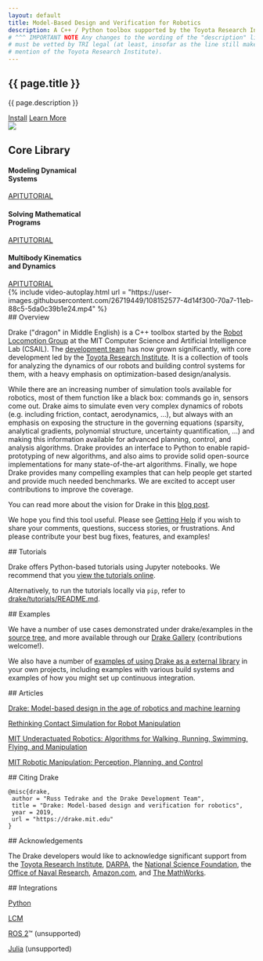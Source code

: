 ```yaml
---
layout: default
title: Model-Based Design and Verification for Robotics
description: A C++ / Python toolbox supported by the Toyota Research Institute.
# ^^^ IMPORTANT NOTE Any changes to the wording of the "description" line above
# must be vetted by TRI legal (at least, insofar as the line still makes
# mention of the Toyota Research Institute).
---
```


<!--
N.B. We mix HTML and Markdown based on which one is more expressive for the
purpose of the front page (HTML for layout, Markdown for content).
-->

<div class="page-home">

<section class="drake-hero padding">
  <div class="contain">
    <div class="drake-hero-title">
      <h1 class="large">{{ page.title }}</h1>
    </div>
    <p class="drake-hero-intro">
      {{ page.description }}
    </p>
    <div class="drake-hero-buttons">
      <a href="/installation.html" class="button">Install</a>
      <a href="#core" class="button grey">Learn More</a>
    </div>
    <div class="hero-image">
      <img src="{{ site.custom.hero_image | relative_url }}">
    </div>
  </div>
</section>

<section id="core" class="core padding">
  <div class="contain">
    <h2>Core Library</h2>
    <div class="grid grid-3col">
      <div class="core-el">
        <h4>Modeling Dynamical<br> Systems</h4>
        <div class="core-el-buttons">
          <a class="button--text" href="/doxygen_cxx/group__systems.html" target="_blank">API</a><a class="button--text" href="https://deepnote.com/workspace/Drake-0b3b2c53-a7ad-441b-80f8-bf8350752305/project/Tutorials-2b4fc509-aef2-417d-a40d-6071dfed9199/notebook/dynamicalsystems-0da445e96cc24a358022b5075d7b0826" target="_blank">TUTORIAL</a>
        </div>
      </div>
      <div class="core-el">
        <h4>Solving Mathematical<br> Programs</h4>
        <div class="core-el-buttons">
          <a class="button--text" href="/doxygen_cxx/group__solvers.html" target="_blank">API</a><a class="button--text" href="https://deepnote.com/workspace/Drake-0b3b2c53-a7ad-441b-80f8-bf8350752305/project/Tutorials-2b4fc509-aef2-417d-a40d-6071dfed9199/notebook/mathematicalprogram-a901caa611f54d3e9302233a4df1b0af" target="_blank">TUTORIAL</a>
        </div>
      </div>
      <div class="core-el">
        <h4>Multibody Kinematics<br> and Dynamics</h4>
        <div class="core-el-buttons">
          <a class="button--text" href="/doxygen_cxx/group__multibody.html" target="_blank">API</a><a class="button--text" href="https://deepnote.com/workspace/Drake-0b3b2c53-a7ad-441b-80f8-bf8350752305/project/Tutorials-2b4fc509-aef2-417d-a40d-6071dfed9199/notebook/authoringmultibodysimulation-8159e3be6dc048a6a8ab6876017def4b" target="_blank">TUTORIAL</a>
        </div>
      </div>
    </div>
  </div>
</section>

<section class="home-blocks padding">
  <div class="contain markdown-body">
    <div class="home-blocks-grid grid grid-2col grid-wide" markdown="1">

<!-- Begin main content. -->

<article markdown="1">
{% include video-autoplay.html
  url = "https://user-images.githubusercontent.com/26719449/108152577-4d14f300-70a7-11eb-88c5-5da0c39b1e24.mp4"
%}
</article>


<article markdown="1">
## Overview

Drake ("dragon" in Middle English) is a C++ toolbox started by the
[Robot Locomotion Group](http://groups.csail.mit.edu/locomotion/) at the MIT
Computer Science and Artificial Intelligence Lab (CSAIL). The
[development team](/credits.html) has now grown significantly, with core
development led by the [Toyota Research Institute](https://www.tri.global/). It
is a collection of tools for analyzing the dynamics of our robots and building
control systems for them, with a heavy emphasis on optimization-based
design/analysis.

While there are an increasing number of simulation tools available for
robotics, most of them function like a black box: commands go in, sensors come
out. Drake aims to simulate even very complex dynamics of robots (e.g.
including friction, contact, aerodynamics, …), but always with an emphasis on
exposing the structure in the governing equations (sparsity, analytical
gradients, polynomial structure, uncertainty quantification, …) and making this
information available for advanced planning, control, and analysis algorithms.
Drake provides an interface to Python to enable rapid-prototyping of new
algorithms, and also aims to provide solid open-source implementations for many
state-of-the-art algorithms. Finally, we hope Drake provides many compelling
examples that can help people get started and provide much needed benchmarks.
We are excited to accept user contributions to improve the coverage.

You can read more about the vision for Drake in this [blog
post](https://medium.com/toyotaresearch/drake-model-based-design-in-the-age-of-robotics-and-machine-learning-59938c985515).

We hope you find this tool useful. Please see
[Getting Help](/getting_help.html) if you wish to share your comments,
questions, success stories, or frustrations. And please contribute your best
bug fixes, features, and examples!
</article>


<article markdown="1">
## Tutorials

Drake offers Python-based tutorials using Jupyter notebooks. We recommend that
you [view the tutorials online](https://deepnote.com/workspace/Drake-0b3b2c53-a7ad-441b-80f8-bf8350752305/project/Tutorials-2b4fc509-aef2-417d-a40d-6071dfed9199/notebook/index-753e3c9d261247ba9f0eb1d7868c18c8).

Alternatively, to run the tutorials locally via `pip`, refer to
[drake/tutorials/README.md](https://github.com/RobotLocomotion/drake/blob/master/tutorials/README.md).

</article>


<article markdown="1">
## Examples

We have a number of use cases demonstrated under drake/examples in the
[source tree](https://github.com/RobotLocomotion/drake/tree/master/examples),
and more available through our [Drake Gallery](/gallery.html) (contributions
welcome!).

We also have a number of [examples of using Drake as a external library](
https://github.com/RobotLocomotion/drake-external-examples) in your own
projects, including examples with various build systems and examples of how you
might set up continuous integration.
</article>


<article markdown="1">
## Articles

[Drake: Model-based design in the age of robotics and machine learning](https://medium.com/toyotaresearch/drake-model-based-design-in-the-age-of-robotics-and-machine-learning-59938c985515)

[Rethinking Contact Simulation for Robot Manipulation](https://medium.com/toyotaresearch/rethinking-contact-simulation-for-robot-manipulation-434a56b5ec88)

[MIT Underactuated Robotics: Algorithms for Walking, Running, Swimming, Flying, and Manipulation](https://underactuated.csail.mit.edu/)

[MIT Robotic Manipulation: Perception, Planning, and Control](https://manipulation.csail.mit.edu/)

</article>


<article markdown="1">
## Citing Drake

```
@misc{drake,
 author = "Russ Tedrake and the Drake Development Team",
 title = "Drake: Model-based design and verification for robotics",
 year = 2019,
 url = "https://drake.mit.edu"
}
```
</article>


<article markdown="1">
## Acknowledgements

The Drake developers would like to acknowledge significant support from the
[Toyota Research Institute](http://tri.global/),
[DARPA](http://www.darpa.mil/), the
[National Science Foundation](https://nsf.gov/), the
[Office of Naval Research](https://www.nre.navy.mil/),
[Amazon.com](https://www.amazon.com/), and
[The MathWorks](http://www.mathworks.com/).
</article>


<article markdown="1">
## Integrations

[Python](./python_bindings.html)

[LCM](./doxygen_cxx/group__message__passing.html)

[ROS 2](https://github.com/RobotLocomotion/drake-ros)™ (unsupported)

[Julia](./julia_bindings.html) (unsupported)

</article>

<!-- End main content. -->

</div>
</div>
</section>

</div>

